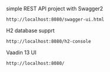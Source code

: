 simple REST API project with Swagger2

`http://localhost:8080/swagger-ui.html`

H2 database supprt

`http://localhost:8080/h2-console`

Vaadin 13 UI

`http://localhost:8080/`
